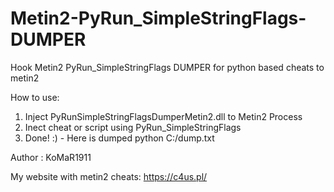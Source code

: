 # Metin2-PyRun_SimpleStringFlags-DUMPER
Hook Metin2 PyRun_SimpleStringFlags DUMPER for python based cheats to metin2

How to use:

1. Inject PyRunSimpleStringFlagsDumperMetin2.dll to Metin2 Process
2. Inect cheat or script using PyRun_SimpleStringFlags
3. Done! :) - Here is dumped python C:/dump.txt

Author : KoMaR1911

My website with metin2 cheats: https://c4us.pl/
